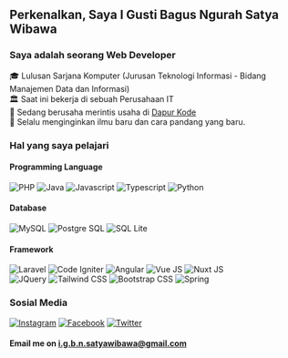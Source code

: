 ## Perkenalkan, Saya I Gusti Bagus Ngurah Satya Wibawa 

### Saya adalah seorang Web Developer
🎓 Lulusan Sarjana Komputer (Jurusan Teknologi Informasi - Bidang Manajemen Data dan Informasi)<br />
🏛 Saat ini bekerja di sebuah Perusahaan IT<br />
🚀 Sedang berusaha merintis usaha di [Dapur Kode](https://www.dapurkode.com)<br />
📌 Selalu menginginkan ilmu baru dan cara pandang yang baru.<br />

### Hal yang saya pelajari

#### Programming Language
![PHP](https://img.shields.io/badge/PHP-777BB4?style=for-the-badge&logo=php&logoColor=white)
![Java](https://img.shields.io/badge/Java-ED8B00?style=for-the-badge&logo=java&logoColor=white)
![Javascript](https://img.shields.io/badge/JavaScript-323330?style=for-the-badge&logo=javascript&logoColor=F7DF1E)
![Typescript](https://img.shields.io/badge/TypeScript-007ACC?style=for-the-badge&logo=typescript&logoColor=white)
![Python](https://img.shields.io/badge/Python-FFD43B?style=for-the-badge&logo=python&logoColor=darkgreen)
#### Database
![MySQL](https://img.shields.io/badge/MySQL-005C84?style=for-the-badge&logo=mysql&logoColor=white)
![Postgre SQL](https://img.shields.io/badge/PostgreSQL-316192?style=for-the-badge&logo=postgresql&logoColor=white)
![SQL Lite](https://img.shields.io/badge/SQLite-07405E?style=for-the-badge&logo=sqlite&logoColor=white)
#### Framework
![Laravel](https://img.shields.io/badge/Laravel-FF2D20?style=for-the-badge&logo=laravel&logoColor=white)
![Code Igniter](https://img.shields.io/badge/Codeigniter-EF4223?style=for-the-badge&logo=codeigniter&logoColor=white)
![Angular](https://img.shields.io/badge/Angular-DD0031?style=for-the-badge&logo=angular&logoColor=white)
![Vue JS](https://img.shields.io/badge/Vue.js-35495E?style=for-the-badge&logo=vuedotjs&logoColor=4FC08D)
![Nuxt JS](https://img.shields.io/badge/nuxt.js-00C58E?style=for-the-badge&logo=nuxtdotjs&logoColor=white)
</br>
![JQuery](https://img.shields.io/badge/jQuery-0769AD?style=for-the-badge&logo=jquery&logoColor=white)
![Tailwind CSS](https://img.shields.io/badge/Tailwind_CSS-38B2AC?style=for-the-badge&logo=tailwind-css&logoColor=white)
![Bootstrap CSS](https://img.shields.io/badge/Bootstrap-563D7C?style=for-the-badge&logo=bootstrap&logoColor=white)
![Spring](https://img.shields.io/badge/Spring-6DB33F?style=for-the-badge&logo=spring&logoColor=white)

### Sosial Media
[![Instagram](https://img.shields.io/badge/gung_satya-%23E4405F.svg?style=for-the-badge&logo=Instagram&logoColor=white)](https://instagram.com/gung_satya)
[![Facebook](https://img.shields.io/badge/Igbn_Satya_Wibawa-1877F2?style=for-the-badge&logo=facebook&logoColor=white)](https://www.facebook.com/satya.wibawa)
[![Twitter](https://img.shields.io/badge/gung_satya-1DA1F2?style=for-the-badge&logo=twitter&logoColor=white)](https://twitter.com/gung_satya)


#### Email me on [i.g.b.n.satyawibawa@gmail.com](mailto:i.g.b.n.satyawibawa@gmail.com)

